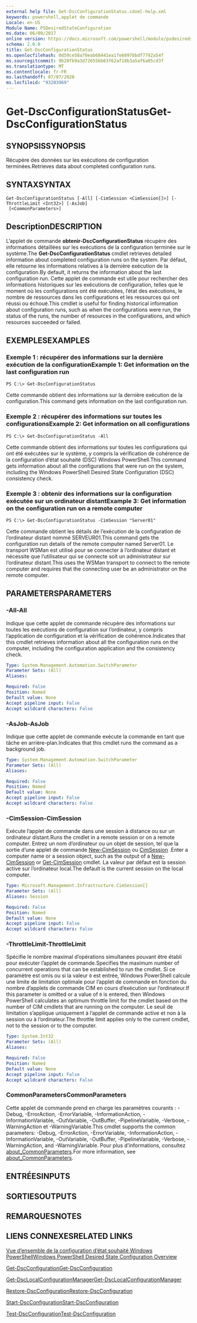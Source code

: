 ```yaml
---
external help file: Get-DscConfigurationStatus.cdxml-help.xml
keywords: powershell,applet de commande
Locale: en-US
Module Name: PSDesiredStateConfiguration
ms.date: 06/09/2017
online version: https://docs.microsoft.com/powershell/module/psdesiredstateconfiguration/get-dscconfigurationstatus?view=powershell-5.1&WT.mc_id=ps-gethelp
schema: 2.0.0
title: Get-DscConfigurationStatus
ms.openlocfilehash: 0d59ce58a70eab68441ea1fe6097bbdf7792a54f
ms.sourcegitcommit: 9b28fb9a3d72655bb63f62af18b3a5af6a05cd3f
ms.translationtype: MT
ms.contentlocale: fr-FR
ms.lasthandoff: 07/07/2020
ms.locfileid: "93203969"
---
```

# <span data-ttu-id="2ce69-103">Get-DscConfigurationStatus</span><span class="sxs-lookup"><span data-stu-id="2ce69-103">Get-DscConfigurationStatus</span></span>

## <span data-ttu-id="2ce69-104">SYNOPSIS</span><span class="sxs-lookup"><span data-stu-id="2ce69-104">SYNOPSIS</span></span>
<span data-ttu-id="2ce69-105">Récupère des données sur les exécutions de configuration terminées.</span><span class="sxs-lookup"><span data-stu-id="2ce69-105">Retrieves data about completed configuration runs.</span></span>

## <span data-ttu-id="2ce69-106">SYNTAX</span><span class="sxs-lookup"><span data-stu-id="2ce69-106">SYNTAX</span></span>

```
Get-DscConfigurationStatus [-All] [-CimSession <CimSession[]>] [-ThrottleLimit <Int32>] [-AsJob]
 [<CommonParameters>]
```

## <span data-ttu-id="2ce69-107">Description</span><span class="sxs-lookup"><span data-stu-id="2ce69-107">DESCRIPTION</span></span>
<span data-ttu-id="2ce69-108">L’applet de commande **obtenir-DscConfigurationStatus** récupère des informations détaillées sur les exécutions de la configuration terminée sur le système.</span><span class="sxs-lookup"><span data-stu-id="2ce69-108">The **Get-DscConfigurationStatus** cmdlet retrieves detailed information about completed configuration runs on the system.</span></span>
<span data-ttu-id="2ce69-109">Par défaut, elle retourne les informations relatives à la dernière exécution de la configuration.</span><span class="sxs-lookup"><span data-stu-id="2ce69-109">By default, it returns the information about the last configuration run.</span></span>
<span data-ttu-id="2ce69-110">Cette applet de commande est utile pour rechercher des informations historiques sur les exécutions de configuration, telles que le moment où les configurations ont été exécutées, l’état des exécutions, le nombre de ressources dans les configurations et les ressources qui ont réussi ou échoué.</span><span class="sxs-lookup"><span data-stu-id="2ce69-110">This cmdlet is useful for finding historical information about configuration runs, such as when the configurations were run, the status of the runs, the number of resources in the configurations, and which resources succeeded or failed.</span></span>

## <span data-ttu-id="2ce69-111">EXEMPLES</span><span class="sxs-lookup"><span data-stu-id="2ce69-111">EXAMPLES</span></span>

### <span data-ttu-id="2ce69-112">Exemple 1 : récupérer des informations sur la dernière exécution de la configuration</span><span class="sxs-lookup"><span data-stu-id="2ce69-112">Example 1: Get information on the last configuration run</span></span>

```
PS C:\> Get-DscConfigurationStatus
```

<span data-ttu-id="2ce69-113">Cette commande obtient des informations sur la dernière exécution de la configuration.</span><span class="sxs-lookup"><span data-stu-id="2ce69-113">This command gets information on the last configuration run.</span></span>

### <span data-ttu-id="2ce69-114">Exemple 2 : récupérer des informations sur toutes les configurations</span><span class="sxs-lookup"><span data-stu-id="2ce69-114">Example 2: Get information on all configurations</span></span>

```
PS C:\> Get-DscConfigurationStatus -All
```

<span data-ttu-id="2ce69-115">Cette commande obtient des informations sur toutes les configurations qui ont été exécutées sur le système, y compris la vérification de cohérence de la configuration d’état souhaité (DSC) Windows PowerShell.</span><span class="sxs-lookup"><span data-stu-id="2ce69-115">This command gets information about all the configurations that were run on the system, including the Windows PowerShell Desired State Configuration (DSC) consistency check.</span></span>

### <span data-ttu-id="2ce69-116">Exemple 3 : obtenir des informations sur la configuration exécutée sur un ordinateur distant</span><span class="sxs-lookup"><span data-stu-id="2ce69-116">Example 3: Get information on the configuration run on a remote computer</span></span>

```
PS C:\> Get-DscConfigurationStatus -CimSession "Server01"
```

<span data-ttu-id="2ce69-117">Cette commande obtient les détails de l’exécution de la configuration de l’ordinateur distant nommé SERVEUR01.</span><span class="sxs-lookup"><span data-stu-id="2ce69-117">This command gets the configuration run details of the remote computer named Server01.</span></span>
<span data-ttu-id="2ce69-118">Le transport WSMan est utilisé pour se connecter à l’ordinateur distant et nécessite que l’utilisateur qui se connecte soit un administrateur sur l’ordinateur distant.</span><span class="sxs-lookup"><span data-stu-id="2ce69-118">This uses the WSMan transport to connect to the remote computer and requires that the connecting user be an administrator on the remote computer.</span></span>

## <span data-ttu-id="2ce69-119">PARAMETERS</span><span class="sxs-lookup"><span data-stu-id="2ce69-119">PARAMETERS</span></span>

### <span data-ttu-id="2ce69-120">-All</span><span class="sxs-lookup"><span data-stu-id="2ce69-120">-All</span></span>
<span data-ttu-id="2ce69-121">Indique que cette applet de commande récupère des informations sur toutes les exécutions de configuration sur l’ordinateur, y compris l’application de configuration et la vérification de cohérence.</span><span class="sxs-lookup"><span data-stu-id="2ce69-121">Indicates that this cmdlet retrieves information about all the configuration runs on the computer, including the configuration application and the consistency check.</span></span>

```yaml
Type: System.Management.Automation.SwitchParameter
Parameter Sets: (All)
Aliases:

Required: False
Position: Named
Default value: None
Accept pipeline input: False
Accept wildcard characters: False
```

### <span data-ttu-id="2ce69-122">-AsJob</span><span class="sxs-lookup"><span data-stu-id="2ce69-122">-AsJob</span></span>
<span data-ttu-id="2ce69-123">Indique que cette applet de commande exécute la commande en tant que tâche en arrière-plan.</span><span class="sxs-lookup"><span data-stu-id="2ce69-123">Indicates that this cmdlet runs the command as a background job.</span></span>

```yaml
Type: System.Management.Automation.SwitchParameter
Parameter Sets: (All)
Aliases:

Required: False
Position: Named
Default value: None
Accept pipeline input: False
Accept wildcard characters: False
```

### <span data-ttu-id="2ce69-124">-CimSession</span><span class="sxs-lookup"><span data-stu-id="2ce69-124">-CimSession</span></span>
<span data-ttu-id="2ce69-125">Exécute l’applet de commande dans une session à distance ou sur un ordinateur distant.</span><span class="sxs-lookup"><span data-stu-id="2ce69-125">Runs the cmdlet in a remote session or on a remote computer.</span></span>
<span data-ttu-id="2ce69-126">Entrez un nom d’ordinateur ou un objet de session, tel que la sortie d’une applet de commande [New-CimSession](/powershell/module/cimcmdlets/new-cimsession) ou [CimSession](/powershell/module/cimcmdlets/get-cimsession) .</span><span class="sxs-lookup"><span data-stu-id="2ce69-126">Enter a computer name or a session object, such as the output of a [New-CimSession](/powershell/module/cimcmdlets/new-cimsession) or [Get-CimSession](/powershell/module/cimcmdlets/get-cimsession) cmdlet.</span></span>
<span data-ttu-id="2ce69-127">La valeur par défaut est la session active sur l’ordinateur local.</span><span class="sxs-lookup"><span data-stu-id="2ce69-127">The default is the current session on the local computer.</span></span>

```yaml
Type: Microsoft.Management.Infrastructure.CimSession[]
Parameter Sets: (All)
Aliases: Session

Required: False
Position: Named
Default value: None
Accept pipeline input: False
Accept wildcard characters: False
```

### <span data-ttu-id="2ce69-128">-ThrottleLimit</span><span class="sxs-lookup"><span data-stu-id="2ce69-128">-ThrottleLimit</span></span>
<span data-ttu-id="2ce69-129">Spécifie le nombre maximal d’opérations simultanées pouvant être établi pour exécuter l’applet de commande.</span><span class="sxs-lookup"><span data-stu-id="2ce69-129">Specifies the maximum number of concurrent operations that can be established to run the cmdlet.</span></span>
<span data-ttu-id="2ce69-130">Si ce paramètre est omis ou si la valeur `0` est entrée, Windows PowerShell calcule une limite de limitation optimale pour l’applet de commande en fonction du nombre d’applets de commande CIM en cours d’exécution sur l’ordinateur.</span><span class="sxs-lookup"><span data-stu-id="2ce69-130">If this parameter is omitted or a value of `0` is entered, then Windows PowerShell calculates an optimum throttle limit for the cmdlet based on the number of CIM cmdlets that are running on the computer.</span></span>
<span data-ttu-id="2ce69-131">Le seuil de limitation s’applique uniquement à l’applet de commande active et non à la session ou à l’ordinateur.</span><span class="sxs-lookup"><span data-stu-id="2ce69-131">The throttle limit applies only to the current cmdlet, not to the session or to the computer.</span></span>

```yaml
Type: System.Int32
Parameter Sets: (All)
Aliases:

Required: False
Position: Named
Default value: None
Accept pipeline input: False
Accept wildcard characters: False
```

### <span data-ttu-id="2ce69-132">CommonParameters</span><span class="sxs-lookup"><span data-stu-id="2ce69-132">CommonParameters</span></span>
<span data-ttu-id="2ce69-133">Cette applet de commande prend en charge les paramètres courants : -Debug, -ErrorAction, -ErrorVariable, -InformationAction, -InformationVariable, -OutVariable, -OutBuffer, -PipelineVariable, -Verbose, -WarningAction et -WarningVariable.</span><span class="sxs-lookup"><span data-stu-id="2ce69-133">This cmdlet supports the common parameters: -Debug, -ErrorAction, -ErrorVariable, -InformationAction, -InformationVariable, -OutVariable, -OutBuffer, -PipelineVariable, -Verbose, -WarningAction, and -WarningVariable.</span></span> <span data-ttu-id="2ce69-134">Pour plus d’informations, consultez [about_CommonParameters](https://go.microsoft.com/fwlink/?LinkID=113216).</span><span class="sxs-lookup"><span data-stu-id="2ce69-134">For more information, see [about_CommonParameters](https://go.microsoft.com/fwlink/?LinkID=113216).</span></span>

## <span data-ttu-id="2ce69-135">ENTRÉES</span><span class="sxs-lookup"><span data-stu-id="2ce69-135">INPUTS</span></span>

## <span data-ttu-id="2ce69-136">SORTIES</span><span class="sxs-lookup"><span data-stu-id="2ce69-136">OUTPUTS</span></span>

## <span data-ttu-id="2ce69-137">REMARQUES</span><span class="sxs-lookup"><span data-stu-id="2ce69-137">NOTES</span></span>

## <span data-ttu-id="2ce69-138">LIENS CONNEXES</span><span class="sxs-lookup"><span data-stu-id="2ce69-138">RELATED LINKS</span></span>

[<span data-ttu-id="2ce69-139">Vue d’ensemble de la configuration d’état souhaité Windows PowerShell</span><span class="sxs-lookup"><span data-stu-id="2ce69-139">Windows PowerShell Desired State Configuration Overview</span></span>](/powershell/scripting/dsc/overview/dscforengineers)

[<span data-ttu-id="2ce69-140">Get-DscConfiguration</span><span class="sxs-lookup"><span data-stu-id="2ce69-140">Get-DscConfiguration</span></span>](Get-DscConfiguration.md)

[<span data-ttu-id="2ce69-141">Get-DscLocalConfigurationManager</span><span class="sxs-lookup"><span data-stu-id="2ce69-141">Get-DscLocalConfigurationManager</span></span>](Get-DscLocalConfigurationManager.md)

[<span data-ttu-id="2ce69-142">Restore-DscConfiguration</span><span class="sxs-lookup"><span data-stu-id="2ce69-142">Restore-DscConfiguration</span></span>](Restore-DscConfiguration.md)

[<span data-ttu-id="2ce69-143">Start-DscConfiguration</span><span class="sxs-lookup"><span data-stu-id="2ce69-143">Start-DscConfiguration</span></span>](Start-DscConfiguration.md)

[<span data-ttu-id="2ce69-144">Test-DscConfiguration</span><span class="sxs-lookup"><span data-stu-id="2ce69-144">Test-DscConfiguration</span></span>](Test-DscConfiguration.md)
